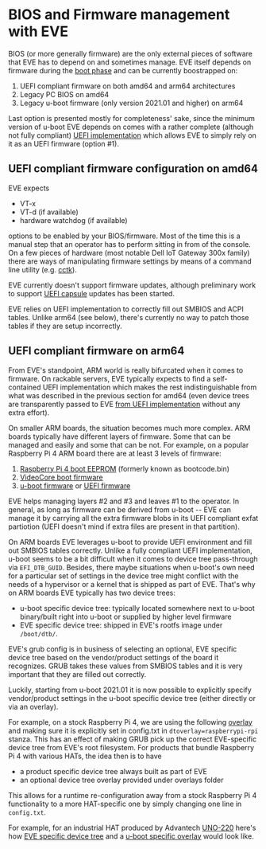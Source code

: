 # BIOS and Firmware management with EVE

BIOS (or more generally firmware) are the only external pieces of software that
EVE has to depend on and sometimes manage. EVE itself depends on firmware during
the [boot phase](BOOTING.md) and can be currently boostrapped on:

1. UEFI compliant firmware on both amd64 and arm64 architectures
2. Legacy PC BIOS on amd64
3. Legacy u-boot firmware (only version 2021.01 and higher) on arm64

Last option is presented mostly for completeness' sake, since the minimum
version of u-boot EVE depends on comes with a rather complete (although
not fully compliant) [UEFI implementation](https://elixir.bootlin.com/u-boot/v2019.04/source/doc/README.uefi)
which allows EVE to simply rely on it as an UEFI firmware (option #1).

## UEFI compliant firmware configuration on amd64

EVE expects

* VT-x
* VT-d (if available)
* hardware watchdog (if available)

options to be enabled by your BIOS/firmware. Most of the time this is a manual
step that an operator has to perform sitting in from of the console. On a few
pieces of hardware (most notable Dell IoT Gateway 300x family) there are ways
of manipulating firmware settings by means of a command line utility (e.g.
[cctk](https://www.dell.com/support/manuals/en-ae/dell-edge-gateway-3000-series-oem-ready/edge_gateway-3001-install_manual-oem/accessing-bios-settings?guid=guid-a8d2d3dc-68b4-4f59-9608-e0f75e374857)).

EVE currently doesn't support firmware updates, although preliminary work
to support [UEFI capsule](https://fwupd.org/) updates has been started.

EVE relies on UEFI implementation to correctly fill out SMBIOS and ACPI tables.
Unlike arm64 (see below), there's currently no way to patch those tables if
they are setup incorrectly.


## UEFI compliant firmware on arm64

From EVE's standpoint, ARM world is really bifurcated when it comes to firmware.
On rackable servers, EVE typically expects to find a self-contained UEFI
implementation which makes the rest indistinguishable from what was described
in the previous section for amd64 (even device trees are transparently passed
to EVE [from UEFI implementation](https://github.com/ARM-software/ebbr/blob/main/source/chapter2-uefi.rst#devicetree) without any extra effort).

On smaller ARM boards, the situation becomes much more complex. ARM boards typically
have different layers of firmware. Some that can be managed and easily and some that
can be not. For example, on a popular Raspberry Pi 4 ARM board there are at least
3 levels of firmware:

1. [Raspberry Pi 4 boot EEPROM](https://www.raspberrypi.org/documentation/hardware/raspberrypi/booteeprom.md) (formerly known as bootcode.bin)
2. [VideoCore boot firmware](https://github.com/raspberrypi/firmware)
3. [u-boot firmware](https://github.com/u-boot/u-boot/blob/master/configs/rpi_4_defconfig) or [UEFI firmware](https://github.com/tianocore/edk2-platforms/tree/master/Platform/RaspberryPi/RPi4)

EVE helps managing layers #2 and #3 and leaves #1 to the operator. In general,
as long as firmware can be derived from u-boot -- EVE can manage it by carrying
all the extra firmware blobs in its UEFI compliant exfat partiotion (UEFI doesn't
mind if extra files are present in that partition).

On ARM boards EVE leverages u-boot to provide UEFI environment and fill out SMBIOS
tables correctly. Unlike a fully compliant UEFI implementation, u-boot seems to
be a bit difficult when it comes to device tree pass-through via `EFI_DTB_GUID`.
Besides, there maybe situations when u-boot's own need for a particular set of
settings in the device tree might conflict with the needs of a hypervisor or
a kernel that is shipped as part of EVE. That's why on ARM boards EVE typically
has two device trees:

* u-boot specific device tree: typically located somewhere next to u-boot
binary/built right into u-boot or supplied by higher level firmware
* EVE specific device tree: shipped in EVE's rootfs image under `/boot/dtb/`.

EVE's grub config is in business of selecting an optional, EVE specific
device tree based on the vendor/product settings of the board it recognizes.
GRUB takes these values from SMBIOS tables and it is very important that they
are filled out correctly.

Luckily, starting from u-boot 2021.01 it is now possible to explicitly
specify vendor/product settings in the u-boot specific device tree
(either directly or via an overlay).

For example, on a stock Raspberry Pi 4, we are using the following [overlay](../pkg/u-boot/rpi/overlays/raspberrypi-rpi.dts)
and making sure it is explicitly set in config.txt in `dtoverlay=raspberrypi-rpi`
stanza. This has an effect of making GRUB pick up the correct EVE-specific
device tree from EVE's root filesystem. For products that bundle Raspberry Pi 4
with various HATs, the idea then is to have

* a product specific device tree always built as part of EVE
* an optional device tree overlay provided under overlays folder

This allows for a runtime re-configuration away from a stock Raspberry Pi 4
functionality to a more HAT-specific one by simply changing one line in
`config.txt`.

For example, for an industrial HAT produced by Advantech [UNO-220](https://www.advantech.com/products/9a0cc561-8fc2-4e22-969c-9df90a3952b5/uno-220-p4n2/mod_92d93912-216e-4ee9-a5ed-be94a5f1eca8)
here's how [EVE specific device tree](../pkg/new-kernel/patches-5.10.x/0021-Add-uno-220-dts.patch)
and a [u-boot specific overlay](../pkg/u-boot/rpi/overlays/raspberrypi-uno220.dts)
would look like.
